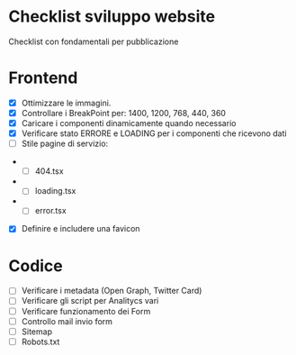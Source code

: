 # Checklist sviluppo website

Checklist con fondamentali per pubblicazione

# Frontend

- [x] Ottimizzare le immagini.
- [x] Controllare i BreakPoint per: 1400, 1200, 768, 440, 360
- [x] Caricare i componenti dinamicamente quando necessario
- [x] Verificare stato ERRORE e LOADING per i componenti che ricevono dati
- [ ] Stile pagine di servizio:
- - [ ] 404.tsx
- - [ ] loading.tsx
- - [ ] error.tsx
- [x] Definire e includere una favicon

# Codice

- [ ] Verificare i metadata (Open Graph, Twitter Card)
- [ ] Verificare gli script per Analitycs vari
- [ ] Verificare funzionamento dei Form
- [ ] Controllo mail invio form
- [ ] Sitemap
- [ ] Robots.txt
